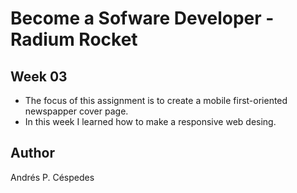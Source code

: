 # Become a Sofware Developer - Radium Rocket

## Week 03

- The focus of this assignment is to create a mobile first-oriented newspapper cover page.
- In this week I learned how to make a responsive web desing.

## Author
Andrés P. Céspedes